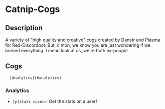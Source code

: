 # Catnip-Cogs
## Description
A variety of "high quality and creative" cogs created by Danstr and Plasma for Red-Discordbot.
But, c'mon, we know you are just wondering if we borked everything.
I mean look at us, we're both ex-poops!

## Cogs
    - [Analytics](#analytics)

### Analytics 
  - `[p]stats <user>`: Get the stats on a user!
